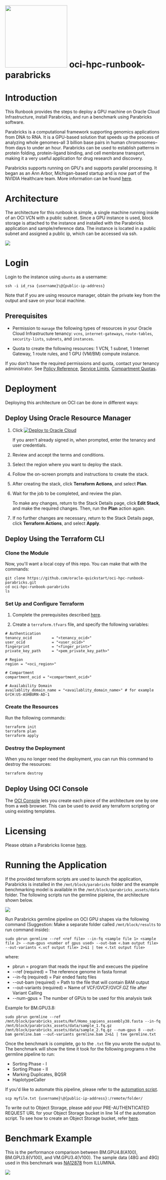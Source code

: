 # <img src="https://github.com/oracle-quickstart/oci-hpc-runbook-parabricks/blob/main/images/Parabricks%20Logo.png" width="200" height="200"> oci-hpc-runbook-parabricks

# Introduction
This Runbook provides the steps to deploy a GPU machine on Oracle Cloud Infrastructure, install Parabricks, and run a benchmark using Parabricks software.

Parabricks is a computational framework supporting genomics applications from DNA to RNA. It is a GPU-based solution that speeds up the process of analyzing whole genomes–all 3 billion base pairs in human chromosomes–from days to under an hour. Parabricks can be used to establish patterns in protein folding, protein-ligand binding, and cell membrane transport, making it a very useful application for drug research and discovery.

Parabricks supports running on GPU's and supports parallel processing. It began as an Ann Arbor, Michigan-based startup and is now part of the NVIDIA Healthcare team. More information can be found [here](https://www.nvidia.com/en-us/healthcare/clara-parabricks/). 

# Architecture
The architecture for this runbook is simple, a single machine running inside of an OCI VCN with a public subnet. Since a GPU instance is used, block storage is attached to the instance and installed with the Parabricks application and sample/reference data. The instance is located in a public subnet and assigned a public ip, which can be accessed via ssh. 

![](https://github.com/oracle-quickstart/oci-hpc-runbook-parabricks/blob/main/images/OCI%20Architecture.png)

# Login
Login to the instance using `ubuntu` as a username:

   `ssh -i id_rsa {username}\@{public-ip-address}`
   
Note that if you are using resource manager, obtain the private key from the output and save on your local machine.

## Prerequisites

- Permission to `manage` the following types of resources in your Oracle Cloud Infrastructure tenancy: `vcns`, `internet-gateways`, `route-tables`, `security-lists`, `subnets`, and `instances`.

- Quota to create the following resources: 1 VCN, 1 subnet, 1 Internet Gateway, 1 route rules, and 1 GPU (VM/BM) compute instance.

If you don't have the required permissions and quota, contact your tenancy administrator. See [Policy Reference](https://docs.cloud.oracle.com/en-us/iaas/Content/Identity/Reference/policyreference.htm), [Service Limits](https://docs.cloud.oracle.com/en-us/iaas/Content/General/Concepts/servicelimits.htm), [Compartment Quotas](https://docs.cloud.oracle.com/iaas/Content/General/Concepts/resourcequotas.htm).

# Deployment
Deploying this architecture on OCI can be done in different ways:

## Deploy Using Oracle Resource Manager

1. Click [![Deploy to Oracle Cloud](https://oci-resourcemanager-plugin.plugins.oci.oraclecloud.com/latest/deploy-to-oracle-cloud.svg)](https://cloud.oracle.com/resourcemanager/stacks/create?region=home&zipUrl=https://github.com/lfeldman/oci-hpc-runbook-parabricks/releases/latest/download/oci-hpc-runbook-parabricks-stack-latest.zip)

    If you aren't already signed in, when prompted, enter the tenancy and user credentials.

2. Review and accept the terms and conditions.

3. Select the region where you want to deploy the stack.

4. Follow the on-screen prompts and instructions to create the stack.

5. After creating the stack, click **Terraform Actions**, and select **Plan**.

6. Wait for the job to be completed, and review the plan.

    To make any changes, return to the Stack Details page, click **Edit Stack**, and make the required changes. Then, run the **Plan** action again.

7. If no further changes are necessary, return to the Stack Details page, click **Terraform Actions**, and select **Apply**. 

## Deploy Using the Terraform CLI

### Clone the Module
Now, you'll want a local copy of this repo. You can make that with the commands:

    git clone https://github.com/oracle-quickstart/oci-hpc-runbook-parabricks.git
    cd oci-hpc-runbook-parabricks
    ls

### Set Up and Configure Terraform

1. Complete the prerequisites described [here](https://github.com/cloud-partners/oci-prerequisites).

2. Create a `terraform.tfvars` file, and specify the following variables:

```
# Authentication
tenancy_ocid         = "<tenancy_ocid>"
user_ocid            = "<user_ocid>"
fingerprint          = "<finger_print>"
private_key_path     = "<pem_private_key_path>"

# Region
region = "<oci_region>"

# Compartment
compartment_ocid = "<compartment_ocid>"

# Availability Domain
availablity_domain_name = "<availablity_domain_name>" # for example GrCH:US-ASHBURN-AD-1

````
### Create the Resources
Run the following commands:

    terraform init
    terraform plan
    terraform apply

### Destroy the Deployment
When you no longer need the deployment, you can run this command to destroy the resources:

    terraform destroy

## Deploy Using OCI Console

The [OCI Console](https://github.com/oracle-quickstart/oci-hpc-runbook-parabricks/blob/main/Documentation/ManualDeployment.md) lets you create each piece of the architecture one by one from a web browser. This can be used to avoid any terraform scripting or using existing templates. 

# Licensing
Please obtain a Parabricks license [here](https://developer.nvidia.com/clara-parabricks). 

# Running the Application
If the provided terraform scripts are used to launch the application, Parabricks is installed in the `/mnt/block/parabricks` folder and the example benchmarking model is available in the `/mnt/block/parabricks_assets/data` folder. The following scripts run the germline pipleine, the architecture shown below. 

![](https://github.com/oracle-quickstart/oci-hpc-runbook-parabricks/blob/main/images/Germline%20Pipeline%20Architecture.png)

Run Parabricks germline pipeline on OCI GPU shapes via the following command (Suggestion: Make a separate folder called `/mnt/block/results` to run command inside):

`sudo pbrun germline --ref <ref file> --in-fq <sample file 1> <sample file 2> --num-gpus <number of gpus used> --out-bam <.bam output file> --out-variants <.vcf output file> 2>&1 | tee <.txt output file>`

where:

- pbrun = program that reads the input file and execues the pipeline
- --ref (required) = The reference genome in fasta format
- --in-fq (required) = Pair ended fastq files
- --out-bam (required) = Path to the file that will contain BAM output
- --out-variants (required) = Name of VCF/GVCF/GVCF.GZ file after Variant Calling
- --num-gpus = The number of GPUs to be used for this analysis task

Example for BM.GPU3.8:

`sudo pbrun germline --ref /mnt/block/parabricks_assets/Ref/Homo_sapiens_assembly38.fasta --in-fq /mnt/block/parabricks_assets/data/sample_1.fq.gz /mnt/block/parabricks_assets/data/sample_2.fq.gz --num-gpus 8 --out-bam germline.bam --out-variants germline.bam 2>&1 | tee germline.txt`

Once the benchmark is complete, go to the `.txt` file you wrote the output to. The benchmark will show the time it took for the following programs n the germline pipeline to run:
- Sorting Phase - I
- Sorting Phase - II 
- Marking Duplicates, BQSR 
- HaplotypeCaller

If you'd like to automate this pipeline, please refer to the [automation script](https://github.com/oracle-quickstart/oci-hpc-runbook-parabricks/blob/main/Resources/germline_automation.sh). 

`scp myfile.txt {username}\@{public-ip-address}:/remote/folder/`

To write out to Object Storage, please add your PRE-AUTHENTICATED REQUEST URL for your Object Storage bucket in line 14 of the automation script. To see how to create an Object Storage bucket, refer [here](https://github.com/oracle-quickstart/oci-hpc-runbook-parabricks/blob/main/Documentation/ResourceManager.md#add-parabricks-installer-to-object-storage).

# Benchmark Example
This is the performance comparison between BM.GPU4.8(A100), BM.GPU3.8(V100), and VM.GPU3.4(V100). The sample data (48G and 49G) used in this benchmark was [NA12878](https://www.ebi.ac.uk/ena/browser/view/ERR194147) from ILLUMINA.

![](https://github.com/oracle-quickstart/oci-hpc-runbook-parabricks/blob/main/images/A100%20vs%20V100%20on%20OCI.png)
